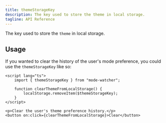 ```yaml
---
title: themeStorageKey
description: The key used to store the theme in local storage.
tagline: API Reference
---
```


The key used to store the `theme` in local storage.

## Usage

If you wanted to clear the history of the user's mode preference, you could use the
`themeStorageKey` like so:

```svelte
<script lang="ts">
	import { themeStorageKey } from "mode-watcher";

	function clearThemeFromLocalStorage() {
		localStorage.removeItem($themeStorageKey);
	}
</script>

<p>Clear the user's theme preference history.</p>
<button on:click={clearThemeFromLocalStorage}>Clear</button>
```
